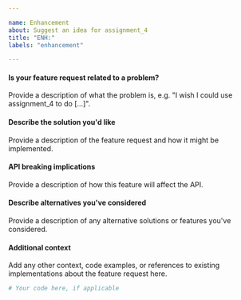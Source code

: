 ```yaml
---

name: Enhancement
about: Suggest an idea for assignment_4
title: "ENH:"
labels: "enhancement"

---
```


#### Is your feature request related to a problem?

Provide a description of what the problem is, e.g. "I wish I could use
assignment_4 to do [...]".

#### Describe the solution you'd like

Provide a description of the feature request and how it might be implemented.

#### API breaking implications

Provide a description of how this feature will affect the API.

#### Describe alternatives you've considered

Provide a description of any alternative solutions or features you've considered.

#### Additional context

Add any other context, code examples, or references to existing implementations about
the feature request here.

```python
# Your code here, if applicable
```
